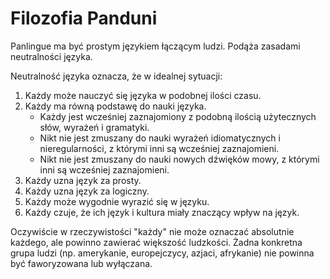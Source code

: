 # Filozofia Panduni

Panlingue ma być prostym językiem łączącym ludzi. Podąża zasadami neutralności języka.

Neutralność języka oznacza, że w idealnej sytuacji:

1. Każdy może nauczyć się języka w podobnej ilości czasu.
2. Każdy ma równą podstawę do nauki języka.
    - Każdy jest wcześniej zaznajomiony z podobną ilością użytecznych słów, wyrażeń i gramatyki.
    - Nikt nie jest zmuszany do nauki wyrażeń idiomatycznych i nieregularności, z którymi inni są wcześniej zaznajomieni.
    - Nikt nie jest zmuszany do nauki nowych dźwięków mowy, z którymi inni są wcześniej zaznajomieni.
3. Każdy uzna język za prosty.
4. Każdy uzna język za logiczny.
5. Każdy może wygodnie wyrazić się w języku.
6. Każdy czuje, że ich język i kultura miały znaczący wpływ na język.

Oczywiście w rzeczywistości "każdy" nie może oznaczać absolutnie każdego, ale powinno zawierać większość ludzkości. Żadna konkretna grupa ludzi (np. amerykanie, europejczycy, azjaci, afrykanie) nie powinna być faworyzowana lub wyłączana.


